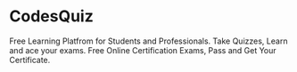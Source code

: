 # CodesQuiz
Free Learning Platfrom for Students and Professionals. Take Quizzes, Learn and ace your exams.  Free Online Certification Exams, Pass and Get Your Certificate.
